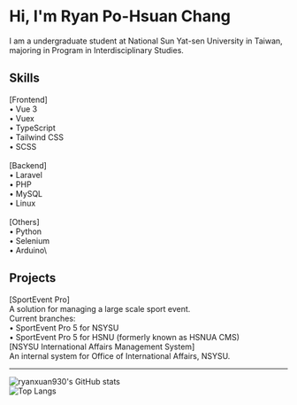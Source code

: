 # Hi, I'm Ryan Po-Hsuan Chang

I am a undergraduate student at National Sun Yat-sen University in Taiwan, majoring in Program in Interdisciplinary Studies.

## Skills
[Frontend]\
• Vue 3\
• Vuex\
• TypeScript\
• Tailwind CSS\
• SCSS\
\
[Backend]\
• Laravel\
• PHP\
• MySQL\
• Linux\
\
[Others]\
• Python\
• Selenium\
• Arduino\

## Projects

[SportEvent Pro]
\
A solution for managing a large scale sport event.\
Current branches:\
• SportEvent Pro 5 for NSYSU\
• SportEvent Pro 5 for HSNU (formerly known as HSNUA CMS)
\
[NSYSU International Affairs Management System]
\
An internal system for Office of International Affairs, NSYSU.

---
![ryanxuan930's GitHub stats](https://github-readme-stats.vercel.app/api?username=ryanxuan930&show_icons=true&count_private=true&cache_seconds=1800) \
![Top Langs](https://github-readme-stats.vercel.app/api/top-langs/?username=ryanxuan930&layout=compact&cache_seconds=1800)
